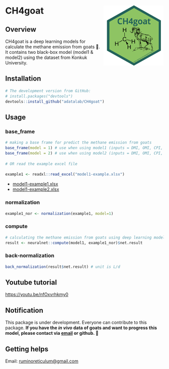 # CH4goat <img src="man/figures/logo.png" align="right" />

## Overview
CH4goat is a deep learning models for calculate the methane emission from goats :goat:. It contains two black-box model (model1 & model2) using the dataset from Konkuk University.

## Installation  
``` r
# The development version from GitHub:
# install.packages("devtools")
devtools::install_github("adatalab/CH4goat")
```

## Usage
### base_frame
``` r
# making a base frame for predict the methane emission from goats
base_frame(model = 1) # use when using model1 (inputs = DMI, OMI, CPI, NDFI, DDMI, DOMI, DCPI, and DNDFI)
base_frame(model = 2) # use when using model2 (inputs = DMI, OMI, CPI, and NDFI)

# OR read the example excel file

example1 <- readxl::read_excel("model1-example.xlsx")
```
- [model1-example1.xlsx](https://github.com/adatalab/CH4goat/model1-example.xlsx)
- [model1-example2.xlsx](https://github.com/adatalab/CH4goat/model2-example.xlsx)

### normalization
``` r
example1_nor <- normalization(example1, model=1)
```

### compute
``` r
# calculating the methane emission from goats using deep learning model.
result <- neuralnet::compute(model1, example1_nor)$net.result
```

### back-normalization
``` r
back_normalization(result$net.result) # unit is L/d
```

## Youtube tutorial
https://youtu.be/nfOxvrhkmy0

## Notification
This package is under development. Everyone can contribute to this package. **If you have the *in vivo* data of goats and want to progress this model, please contact via [email](ruminoreticulum@gmail.com) or github. :goat:**


## Getting helps
Email: ruminoreticulum@gmail.com
